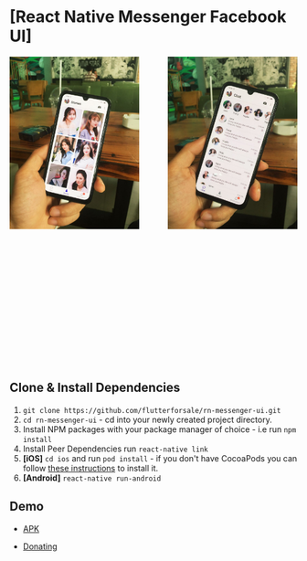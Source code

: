 # [React Native Messenger Facebook UI]

<div>
    <img src=".stories_shot.jpeg" width="45%" align="left" />
    <img src=".chat_shot.jpeg" width="45%" align="right" /> 
<div>

<br/><br/><br/><br/><br/><br/><br/><br/><br/><br/>

<br/><br/><br/><br/><br/><br/><br/><br/><br/><br/>

<br/><br/><br/><br/><br/><br/><br/><br/><br/><br/>

## Clone & Install Dependencies

1) `git clone https://github.com/flutterforsale/rn-messenger-ui.git`
2) `cd rn-messenger-ui` - cd into your newly created project directory.
3) Install NPM packages with your package manager of choice - i.e run `npm install`
4) Install Peer Dependencies run `react-native link`
5) **[iOS]** `cd ios` and run `pod install` - if you don't have CocoaPods you can follow [these instructions](https://guides.cocoapods.org/using/getting-started.html#getting-started) to install it.
6) **[Android]** `react-native run-android`

## Demo
- [APK](https://drive.google.com/file/d/12aYyuaAHDJ4rh-byKjuKWfd7jYYS8Srl/view?usp=sharing)

- [Donating](https://www.buymeacoffee.com/flutterforsale)

